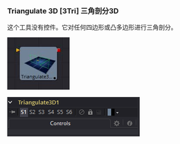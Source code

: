 ### Triangulate 3D [3Tri] 三角剖分3D

这个工具没有控件。它对任何四边形或凸多边形进行三角剖分。

 ![3Tri_tile](images/3Tri_tile.jpg)

![3Tri_Controls](images/3Tri_Controls.png)